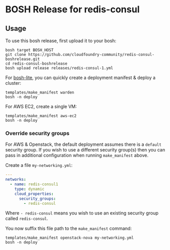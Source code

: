 # BOSH Release for redis-consul

## Usage

To use this bosh release, first upload it to your bosh:

```
bosh target BOSH_HOST
git clone https://github.com/cloudfoundry-community/redis-consul-boshrelease.git
cd redis-consul-boshrelease
bosh upload release releases/redis-consul-1.yml
```

For [bosh-lite](https://github.com/cloudfoundry/bosh-lite), you can quickly create a deployment manifest & deploy a cluster:

```
templates/make_manifest warden
bosh -n deploy
```

For AWS EC2, create a single VM:

```
templates/make_manifest aws-ec2
bosh -n deploy
```

### Override security groups

For AWS & Openstack, the default deployment assumes there is a `default` security group. If you wish to use a different security group(s) then you can pass in additional configuration when running `make_manifest` above.

Create a file `my-networking.yml`:

``` yaml
---
networks:
  - name: redis-consul1
    type: dynamic
    cloud_properties:
      security_groups:
        - redis-consul
```

Where `- redis-consul` means you wish to use an existing security group called `redis-consul`.

You now suffix this file path to the `make_manifest` command:

```
templates/make_manifest openstack-nova my-networking.yml
bosh -n deploy
```
